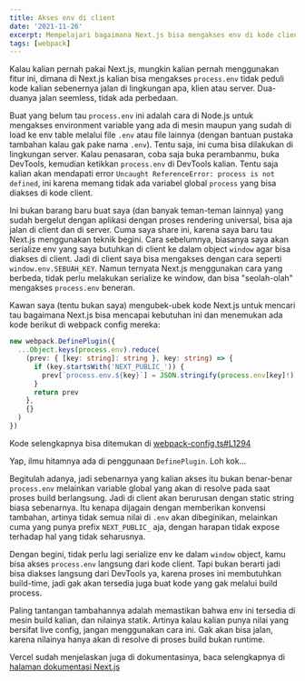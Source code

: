 ```yaml
---
title: Akses env di client
date: '2021-11-26'
excerpt: Mempelajari bagaimana Next.js bisa mengakses env di kode client
tags: [webpack]
---
```


Kalau kalian pernah pakai Next.js, mungkin kalian pernah menggunakan fitur ini, dimana di Next.js kalian bisa mengakses `process.env` tidak peduli kode kalian sebenernya jalan di lingkungan apa, klien atau server. 
Dua-duanya jalan seemless, tidak ada perbedaan.

Buat yang belum tau `process.env` ini adalah cara di Node.js untuk mengakses environment variable yang ada di mesin maupun yang sudah di load ke env table melalui file `.env` atau file lainnya (dengan bantuan pustaka tambahan kalau gak pake nama `.env`). 
Tentu saja, ini cuma bisa dilakukan di lingkungan server. 
Kalau penasaran, coba saja buka perambanmu, buka DevTools, kemudian ketikkan `process.env` di DevTools kalian. 
Tentu saja kalian akan mendapati error `Uncaught ReferenceError: process is not defined`, ini karena memang tidak ada variabel global `process` yang bisa diakses di kode client.

Ini bukan barang baru buat saya (dan banyak teman-teman lainnya) yang sudah bergelut dengan aplikasi dengan proses rendering universal, bisa aja jalan di client dan di server. 
Cuma saya share ini, karena saya baru tau Next.js menggunakan teknik begini. 
Cara sebelumnya, biasanya saya akan serialize env yang saya butuhkan di client ke dalam object `window` agar bisa diakses di client. 
Jadi di client saya bisa mengakses dengan cara seperti `window.env.SEBUAH_KEY`. 
Namun ternyata Next.js menggunakan cara yang berbeda, tidak perlu melakukan serialize ke window, dan bisa "seolah-olah" mengakses `process.env` beneran.

Kawan saya (tentu bukan saya) mengubek-ubek kode Next.js untuk mencari tau bagaimana Next.js bisa mencapai kebutuhan ini dan menemukan ada kode berikut di webpack config mereka:

```ts
new webpack.DefinePlugin({
  ...Object.keys(process.env).reduce(
    (prev: { [key: string]: string }, key: string) => {
      if (key.startsWith('NEXT_PUBLIC_')) {
        prev[`process.env.${key}`] = JSON.stringify(process.env[key]!)
      }
      return prev
    },
    {}
  )
})
```

Kode selengkapnya bisa ditemukan di [webpack-config.ts#L1294](https://github.com/vercel/next.js/blob/5a3d558c9fdadd65d8ec17af1a4548beb25cde82/packages/next/build/webpack-config.ts#L1294)

Yap, ilmu hitamnya ada di penggunaan `DefinePlugin`. Loh kok...

Begitulah adanya, jadi sebenarnya yang kalian akses itu bukan benar-benar `process.env` melainkan variable global yang akan di resolve pada saat proses build berlangsung. 
Jadi di client akan berurusan dengan static string biasa sebenarnya. 
Itu kenapa dijagain dengan memberikan konvensi tambahan, artinya tidak semua nilai di `.env` akan dibeginikan, melainkan cuma yang punya prefix `NEXT_PUBLIC_` aja, dengan harapan tidak expose terhadap hal yang tidak seharusnya.

Dengan begini, tidak perlu lagi serialize env ke dalam `window` object, kamu bisa akses `process.env` langsung dari kode client. 
Tapi bukan berarti jadi bisa diakses langsung dari DevTools ya, karena proses ini membutuhkan build-time, jadi gak akan tersedia juga buat kode yang gak melalui build process.

Paling tantangan tambahannya adalah memastikan bahwa env ini tersedia di mesin build kalian, dan nilainya statik.
Artinya kalau kalian punya nilai yang bersifat live config, jangan menggunakan cara ini.
Gak akan bisa jalan, karena nilainya hanya akan di resolve di proses build bukan runtime.

Vercel sudah menjelaskan juga di dokumentasinya, baca selengkapnya di [halaman dokumentasi Next.js](https://nextjs.org/docs/basic-features/environment-variables#exposing-environment-variables-to-the-browser)
